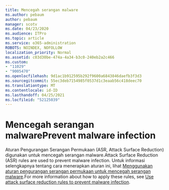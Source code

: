 ```yaml
---
title: Mencegah serangan malware
ms.author: pebaum
author: pebaum
manager: scotv
ms.date: 04/23/2020
ms.audience: ITPro
ms.topic: article
ms.service: o365-administration
ROBOTS: NOINDEX, NOFOLLOW
localization_priority: Normal
ms.assetid: c03d30be-474a-4a34-b3c0-240eb2a2c466
ms.custom:
- "11029"
- "9005470"
ms.openlocfilehash: 9d1ac1b912595b292f9600a6843846daefb3f3d3
ms.sourcegitcommit: 55ec3deb7154985f0537d1c3eaab56c418deec70
ms.translationtype: MT
ms.contentlocale: id-ID
ms.lasthandoff: 04/25/2021
ms.locfileid: "52125039"
---
```

# <a name="prevent-malware-infection"></a><span data-ttu-id="c79f9-102">Mencegah serangan malware</span><span class="sxs-lookup"><span data-stu-id="c79f9-102">Prevent malware infection</span></span>

<span data-ttu-id="c79f9-103">Aturan Pengurangan Serangan Permukaan (ASR, Attack Surface Reduction) digunakan untuk mencegah serangan malware.</span><span class="sxs-lookup"><span data-stu-id="c79f9-103">Attack Surface Reduction (ASR) rules are used to prevent malware infection.</span></span> <span data-ttu-id="c79f9-104">Untuk informasi selengkapnya tentang cara menerapkan aturan ini, lihat [Menggunakan aturan pengurangan serangan permukaan untuk mencegah serangan malware](https://docs.microsoft.com/microsoft-365/security/defender-endpoint/attack-surface-reduction?view=o365-worldwide#attack-surface-reduction-rules).</span><span class="sxs-lookup"><span data-stu-id="c79f9-104">For more information about how to apply these rules, see [Use attack surface reduction rules to prevent malware infection](https://docs.microsoft.com/microsoft-365/security/defender-endpoint/attack-surface-reduction?view=o365-worldwide#attack-surface-reduction-rules).</span></span>